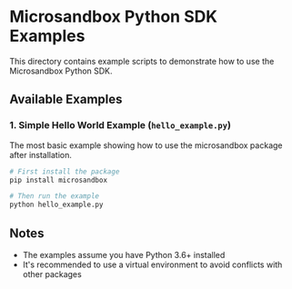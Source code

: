 # Microsandbox Python SDK Examples

This directory contains example scripts to demonstrate how to use the Microsandbox Python SDK.

## Available Examples

### 1. Simple Hello World Example (`hello_example.py`)

The most basic example showing how to use the microsandbox package after installation.

```bash
# First install the package
pip install microsandbox

# Then run the example
python hello_example.py
```

## Notes

- The examples assume you have Python 3.6+ installed
- It's recommended to use a virtual environment to avoid conflicts with other packages
